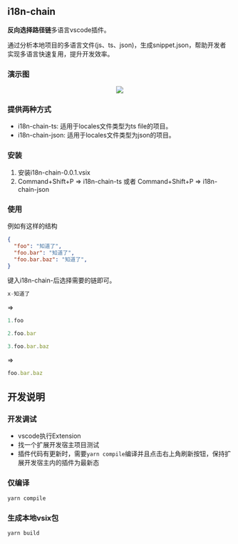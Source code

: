 ## i18n-chain
**反向选择路径链**多语言vscode插件。

通过分析本地项目的多语言文件(js、ts、json)，生成snippet.json，帮助开发者实现多语言快速复用，提升开发效率。

### 演示图
<p align="center">
  <img src="https://imgur.com/EeqhvpZ.gif" />
</p>


### 提供两种方式
- i18n-chain-ts: 适用于locales文件类型为ts file的项目。
- i18n-chain-json: 适用于locales文件类型为json的项目。


### 安装

1. 安装i18n-chain-0.0.1.vsix
2. Command+Shift+P => i18n-chain-ts 或者 Command+Shift+P => i18n-chain-json


### 使用
例如有这样的结构

```json
{
  "foo": "知道了",
  "foo.bar": "知道了",
  "foo.bar.baz": "知道了",
}
```

键入i18n-chain-后选择需要的链即可。

```js
x-知道了
```
=> 
```js
1.foo

2.foo.bar

3.foo.bar.baz

```

=>
```js
foo.bar.baz
```

## 开发说明

### 开发调试
- vscode执行Extension
- 找一个扩展开发宿主项目测试
- 插件代码有更新时，需要`yarn compile`编译并且点击右上角刷新按钮，保持扩展开发宿主内的插件为最新态

### 仅编译
```js
yarn compile
```
### 生成本地vsix包
```js
yarn build
```

